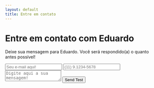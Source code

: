 ```yaml
---
layout: default
title: Entre em contato
---
```


<div id="contact">
  <h1 class="pageTitle">Entre em contato com Eduardo</h1>
  <div class="contactContent">
    <p class="intro">Deixe sua mensagem para Eduardo. Você será respondido(a) o quanto antes possível!</p>
   </div>
  <form action="http://formspree.io/eduardo@correaeduardo.com" method="POST">
  <input type="email" name="email" placeholder="Seu e-mail aqui!" required>
  <input type="tel" name="phone" pattern="[0-9]" placeholder="(11) 9.1234-5678" required>
  <textarea name="message" placeholder="Digite aqui a sua mensagem!" required></textarea>
  <button type="submit">Send Test</button>
</form>
</div>
